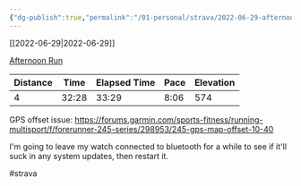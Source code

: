 ```yaml
---
{"dg-publish":true,"permalink":"/01-personal/strava/2022-06-29-afternoon-run/"}
---
```



[[2022-06-29\|2022-06-29]]

[Afternoon Run](https://www.strava.com/activities/7390215539)

| Distance | Time  | Elapsed Time | Pace | Elevation |
| -------- | ----- | ------------ | ---- | --------- |
| 4        | 32:28 | 33:29        | 8:06 | 574       |


GPS offset issue:
https://forums.garmin.com/sports-fitness/running-multisport/f/forerunner-245-series/298953/245-gps-map-offset-10-40

I'm going to leave my watch connected to bluetooth for a while to see if it'll suck in any system updates, then restart it.

#strava
